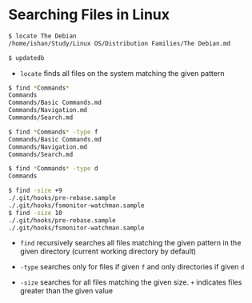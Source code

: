 # Searching Files in Linux

```bash
$ locate The Debian
/home/ishan/Study/Linux OS/Distribution Families/The Debian.md

$ updatedb
```

- `locate` finds all files on the system matching the given pattern

```bash
$ find *Commands*
Commands
Commands/Basic Commands.md
Commands/Navigation.md
Commands/Search.md

$ find *Commands* -type f
Commands/Basic Commands.md
Commands/Navigation.md
Commands/Search.md

$ find *Commands* -type d
Commands

$ find -size +9
./.git/hooks/pre-rebase.sample
./.git/hooks/fsmonitor-watchman.sample
$ find -size 10
./.git/hooks/pre-rebase.sample
./.git/hooks/fsmonitor-watchman.sample
```

- `find` recursively searches all files matching the given pattern in the given
directory (current working directory by default)

- `-type` searches only for files if given `f` and only directories if given `d`

- `-size` searches for all files matching the given size. `+` indicates files
greater than the given value
